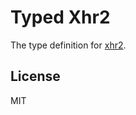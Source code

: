 # Typed Xhr2

The type definition for [xhr2](https://github.com/pwnall/node-xhr2).

## License

MIT
